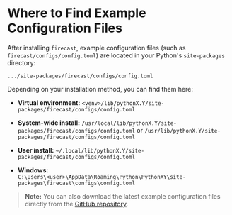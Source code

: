 
# Where to Find Example Configuration Files

After installing `firecast`, example configuration files (such as `firecast/configs/config.toml`)
are located in your Python's `site-packages` directory:

`
.../site-packages/firecast/configs/config.toml
`

Depending on your installation method, you can find them here:

- **Virtual environment:**
  `<venv>/lib/pythonX.Y/site-packages/firecast/configs/config.toml`

- **System-wide install:**
  `/usr/local/lib/pythonX.Y/site-packages/firecast/configs/config.toml`
  or
  `/usr/lib/pythonX.Y/site-packages/firecast/configs/config.toml`

- **User install:**
  `~/.local/lib/pythonX.Y/site-packages/firecast/configs/config.toml`

- **Windows:**  
  `C:\Users\<user>\AppData\Roaming\Python\PythonXY\site-packages\firecast\configs\config.toml`

> **Note:**
> You can also download the latest example configuration files directly from the [GitHub repository](https://github.com/aimer63/fire/tree/master/firecast/configs).
